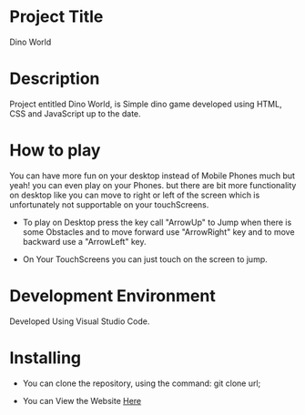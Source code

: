 # Project Title
 Dino World

# Description
 Project entitled Dino World, is Simple dino game developed using  HTML, CSS and JavaScript up to the date.

 # How to play
 You can have more fun on your desktop instead of Mobile Phones much but yeah! you can even play on your Phones. but there are bit more functionality on desktop like you can move to right or left of the screen which is unfortunately not supportable on your touchScreens.

* To play on Desktop press the key call "ArrowUp" to Jump when there is some Obstacles and to move forward use "ArrowRight" key and to move backward use a "ArrowLeft" key.

* On Your TouchScreens you can just touch on the screen to jump.


 # Development Environment
 Developed Using Visual Studio Code.

 # Installing
 * You can clone the repository, using the command: git clone url;
 
 * You can View the Website [Here](https://superlative-crisp-2a1e14.netlify.app/)

